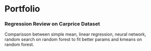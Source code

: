 # Portfolio

### Regression Review on Carprice Dataset 
Comparisson between simple mean, linear regression, neural network, random search on random forest to fit better params and kmeans on random forest.
